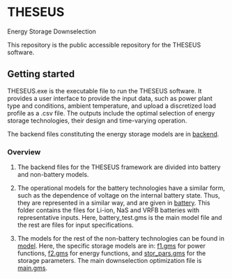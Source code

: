 # THESEUS
Energy Storage Downselection

This repository is the public accessible repository for the THESEUS software.

## Getting started

THESEUS.exe is the executable file to run the THESEUS software. It provides a user interface to provide the input data, such as power plant type and conditions, ambient temperature, and upload a discretized load profile as a .csv file. The outputs include the optimal selection of energy storage technologies, their design and time-varying operation. 

The backend files constituting the energy storage models are in [backend](backend).

### Overview

1. The backend files for the THESEUS framework are divided into battery and non-battery models. 

2. The operational models for the battery technologies have a similar form, such as the dependence of voltage on the internal battery state. Thus, they are represented in a similar way, and are given in [battery](backend/battery). This folder contains the files for Li-ion, NaS and VRFB batteries with representative inputs. Here, battery_test.gms is the main model file and the rest are files for input specifications.

3. The models for the rest of the non-battery technologies can be found in [model](backend/model). Here, the specific storage models are in: [f1.gms](backend/model/pars/f1.gms) for power functions, [f2.gms](backend/model/pars/f2.gms) for energy functions, and [stor_pars.gms](backend/model/pars/stor_pars.gms) for the storage parameters. The main downselection optimization file is [main.gms](backend/model/main.gms).
